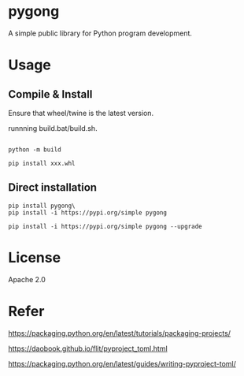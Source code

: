 # pygong

A simple public library for Python program development.

# Usage

## Compile & Install

Ensure that wheel/twine is the latest version.

runnning build.bat/build.sh.

```shell

python -m build

pip install xxx.whl
```

## Direct installation

```shell
pip install pygong\
pip install -i https://pypi.org/simple pygong
```
```shell
pip install -i https://pypi.org/simple pygong --upgrade
```
# License

Apache 2.0

# Refer

https://packaging.python.org/en/latest/tutorials/packaging-projects/

https://daobook.github.io/flit/pyproject_toml.html

https://packaging.python.org/en/latest/guides/writing-pyproject-toml/